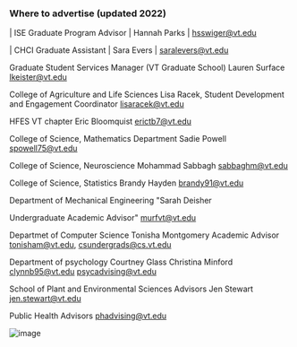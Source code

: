 ### Where to advertise (updated 2022)  

| ISE Graduate Program Advisor |	Hannah Parks |	hsswiger@vt.edu

| CHCI Graduate Assistant	| Sara Evers |	saralevers@vt.edu

Graduate Student Services Manager (VT Graduate School)	Lauren Surface	lkeister@vt.edu

College of Agriculture and Life Sciences	Lisa Racek, Student Development and Engagement Coordinator	lisaracek@vt.edu

HFES VT chapter	Eric Bloomquist	erictb7@vt.edu

College of Science, Mathematics Department	Sadie Powell	spowell75@vt.edu

College of Science, Neuroscience	Mohammad Sabbagh	sabbaghm@vt.edu

College of Science, Statistics	Brandy Hayden	brandy91@vt.edu

Department of Mechanical Engineering	"Sarah Deisher

Undergraduate Academic Advisor"	murfvt@vt.edu

Departmet of Computer Science	Tonisha Montgomery Academic Advisor	tonisham@vt.edu, csundergrads@cs.vt.edu

Department of psychology	Courtney Glass  Christina Minford	clynnb95@vt.edu  psycadvising@vt.edu

School of Plant and Environmental Sciences Advisors	Jen Stewart	jen.stewart@vt.edu

Public Health	Advisors	phadvising@vt.edu


![image](https://user-images.githubusercontent.com/605762/159107204-5b0c9ec0-ff14-4c17-8468-771023918ade.png)

